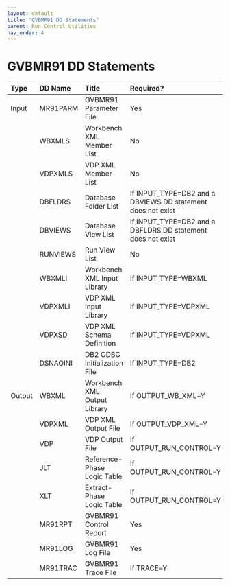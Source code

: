 ```yaml
---
layout: default
title: "GVBMR91 DD Statements"
parent: Run Control Utilities
nav_order: 4
---
```


# GVBMR91 DD Statements  
  
|Type|DD Name|Title|Required?|DSORG|RECFM|LRECL|  
|:-|:-|:-|:-|:-|:-|-:|
|Input|MR91PARM|GVBMR91 Parameter File|Yes|PS|FB|80|
||WBXMLS|Workbench XML Member List|No|PS|FB|80|
||VDPXMLS|VDP XML Member List|No|PS|FB|80|
||DBFLDRS|Database Folder List|If INPUT_TYPE=DB2 and a DBVIEWS DD statement does not exist|PS|FB|80|
||DBVIEWS|Database View List|If INPUT_TYPE=DB2 and a DBFLDRS DD statement does not exist|PS|FB|80|
||RUNVIEWS|Run View List|No|PS|FB|80|
||WBXMLI|Workbench XML Input Library|If INPUT_TYPE=WBXML|PO|VB|8192|
||VDPXMLI|VDP XML Input Library|If INPUT_TYPE=VDPXML|PO|VB|8192|
||VDPXSD|VDP XML Schema Definition|If INPUT_TYPE=VDPXML|PS|VB|259|
||DSNAOINI|DB2 ODBC Initialization File|If INPUT_TYPE=DB2|PS|FB|80|
|Output|WBXML|Workbench XML Output Library|If OUTPUT_WB_XML=Y|PO|VB|8192|
||VDPXML|VDP XML Output File|If OUTPUT_VDP_XML=Y|PS|VB|8192|
||VDP|VDP Output File|If OUTPUT_RUN_CONTROL=Y|PS|VB|8192|
||JLT|Reference-Phase Logic Table|If OUTPUT_RUN_CONTROL=Y|PS|VB|8192|
||XLT|Extract-Phase Logic Table|If OUTPUT_RUN_CONTROL=Y|PS|VB|8192|
||MR91RPT|GVBMR91 Control Report|Yes|PS|VB|164|
||MR91LOG|GVBMR91 Log File|Yes|PS|VB|164|
||MR91TRAC|GVBMR91 Trace File|If TRACE=Y|PS|VB|164|

